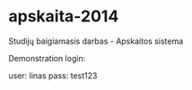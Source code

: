 # apskaita-2014
Studijų baigiamasis darbas - Apskaitos sistema

Demonstration login:

user: linas
pass: test123
